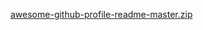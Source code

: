 [awesome-github-profile-readme-master.zip](https://github.com/Ryzelyze/Ryzelyze/files/9126537/awesome-github-profile-readme-master.zip)

